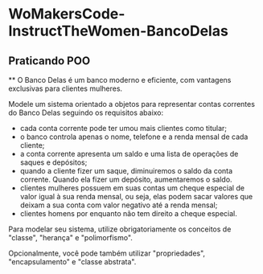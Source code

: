 # WoMakersCode-InstructTheWomen-BancoDelas

## Praticando  POO

**
O Banco Delas é um banco moderno e eficiente, com vantagens exclusivas para clientes mulheres.

Modele um sistema orientado a objetos para representar contas correntes do Banco Delas seguindo os requisitos abaixo:
- cada conta corrente pode ter umou mais clientes como titular;
- o banco controla apenas o nome, telefone e a renda mensal de cada cliente;
- a conta corrente apresenta um saldo e uma lista de operações de saques e depósitos;
- quando a cliente fizer um saque, diminuiremos o saldo da conta corrente.  Quando ela fizer um depósito, aumentaremos o saldo.
- clientes mulheres possuem em suas contas um cheque especial de valor igual à sua renda mensal, ou seja, elas podem sacar valores que deixam a sua conta com valor negativo até a renda mensal;
- clientes  homens por enquanto não tem direito a cheque especial.

Para modelar seu sistema, utilize obrigatoriamente os conceitos de "classe", "herança" e "polimorfismo".

Opcionalmente, você pode também utilizar "propriedades", "encapsulamento" e "classe abstrata".
